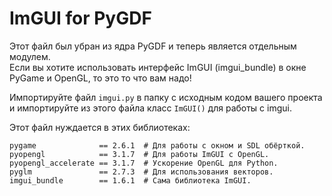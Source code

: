 # ImGUI for PyGDF
Этот файл был убран из ядра PyGDF и теперь является отдельным модулем.</br>
Если вы хотите использовать интерфейс ImGUI (imgui_bundle) в окне PyGame и OpenGL, то это то что вам надо!</br>

Импортируйте файл ```imgui.py``` в папку с исходным кодом вашего проекта и импортируйте из этого файла класс ```ImGUI()``` для работы с imgui.

Этот файл нуждается в этих библиотеках:
```
pygame              == 2.6.1  # Для работы с окном и SDL обёрткой.
pyopengl            == 3.1.7  # Для работы ImGUI с OpenGL.
pyopengl_accelerate == 3.1.7  # Ускорение OpenGL для Python.
pyglm               == 2.7.3  # Для использования векторов.
imgui_bundle        == 1.6.1  # Сама библиотека ImGUI.
```
